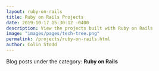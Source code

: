 ```yaml
---
layout: ruby-on-rails
title: Ruby on Rails Projects
date: 2019-10-17 15:30:12 -0400
description: View the projects built with Ruby on Rails
image: "images/pages/tech-tree.png"
permalink: /projects/ruby-on-rails.html
author: Colin Stodd
---
```


Blog posts under the category: **Ruby on Rails**